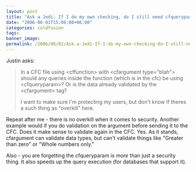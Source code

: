 ```yaml
---
layout: post
title: "Ask a Jedi: If I do my own checking, do I still need cfqueryparam?"
date: "2006-06-01T15:06:00+06:00"
categories: coldfusion 
tags: 
banner_image: 
permalink: /2006/06/01/Ask-a-Jedi-If-I-do-my-own-checking-do-I-still-need-cfqueryparam
---
```


Justin asks:

<blockquote>
In a CFC file using &lt;cffunction&gt; with &lt;cfargument type=&quot;blah&quot;&gt; should any
queries inside the function (which is in the cfc) be using &lt;cfqueryparam&gt;? Or is the data already validated by the &lt;cfargument&gt; tag?

I want to make sure I'm
protecting my users, but don't know if theres a such thing as
&quot;overkill&quot; here.
</blockquote>

Repeat after me - there is no overkill when it comes to security. Another example would if you do validation on the argument before sending it to the CFC. Does it make sense to validate again in the CFC. Yes. As it stands, cfargument can validate data types, but can't validate things like "Greater than zero" or "Whole numbers only."

Also - you are forgetting the cfqueryparam is <i>more</i> than just a security thing. It also speeds up the query execution (for databases that support it).